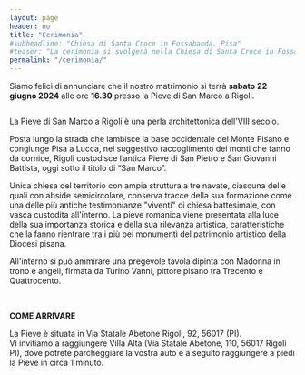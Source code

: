 ```yaml
---
layout: page
header: no
title: "Cerimonia"
#subheadline: "Chiesa di Santa Croce in Fossabanda, Pisa"
#teaser: "La cerimonia si svolgerà nella Chiesa di Santa Croce in Fossabanda, che si trova in Piazza Santa Croce in Fossabanda, 12, 56124 Pisa PI"
permalink: "/cerimonia/"
---
```




Siamo felici di annunciare che il nostro matrimonio si terrà **sabato 22 giugno 2024** alle ore **16.30** presso la Pieve di San Marco a Rigoli.

<img src="{{ site.urlimg }}pieve_san_marco.jpg" alt="">

La Pieve di San Marco a Rigoli è una perla architettonica dell'VIII secolo. 

Posta lungo la strada che lambisce la base occidentale del Monte Pisano e congiunge Pisa a Lucca, nel suggestivo raccoglimento dei monti che fanno da cornice, Rigoli custodisce l’antica Pieve di San Pietro e San Giovanni Battista, oggi sotto il titolo di “San Marco”.

Unica chiesa del territorio con ampia struttura a tre navate, ciascuna delle quali con abside semicircolare, conserva tracce della sua formazione come una delle più antiche testimonianze "viventi" di chiesa battesimale, con vasca custodita all'interno.
La pieve romanica viene presentata alla luce della sua importanza storica e della sua rilevanza artistica, caratteristiche che la fanno rientrare tra i più bei monumenti del patrimonio artistico della Diocesi pisana.

All'interno si può ammirare una pregevole tavola dipinta con Madonna in trono e angeli, firmata da Turino Vanni, pittore pisano tra Trecento e Quattrocento.

<br>

**COME ARRIVARE**
<br>

La Pieve è situata in Via Statale Abetone Rigoli, 92, 56017 (PI). <br>
Vi invitiamo a raggiungere Villa Alta (Via Statale Abetone, 110, 56017 Rigoli PI), dove potrete parcheggiare la vostra auto e a seguito raggiungere a piedi la Pieve in circa 1 minuto.

<img src="{{ site.urlimg }}screen_parcheggio.JPG" alt="">